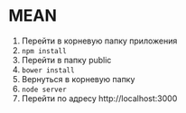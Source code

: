 # MEAN
1. Перейти в корневую папку приложения
2. `npm install`
3. Перейти в папку public
4. `bower install`
5. Вернуться в корневую папку
6. `node server`
7. Перейти по адресу http://localhost:3000
